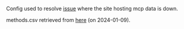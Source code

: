 Config used to resolve [issue](https://github.com/DimensionalDevelopment/VanillaFix/issues/362) where the site hosting mcp data is down.

methods.csv retrieved from [here](https://maven.mcmoddev.com/de/oceanlabs/mcp/mcp_stable_nodoc/39-1.12/mcp_stable_nodoc-39-1.12.zip) (on 2024-01-09).
